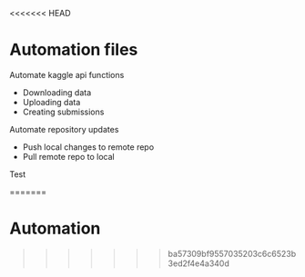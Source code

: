 <<<<<<< HEAD
# Automation files

Automate kaggle api functions
* Downloading data
* Uploading data
* Creating submissions

Automate repository updates
* Push local changes to remote repo
* Pull remote repo to local

Test

=======
# Automation
>>>>>>> ba57309bf9557035203c6c6523b3ed2f4e4a340d

